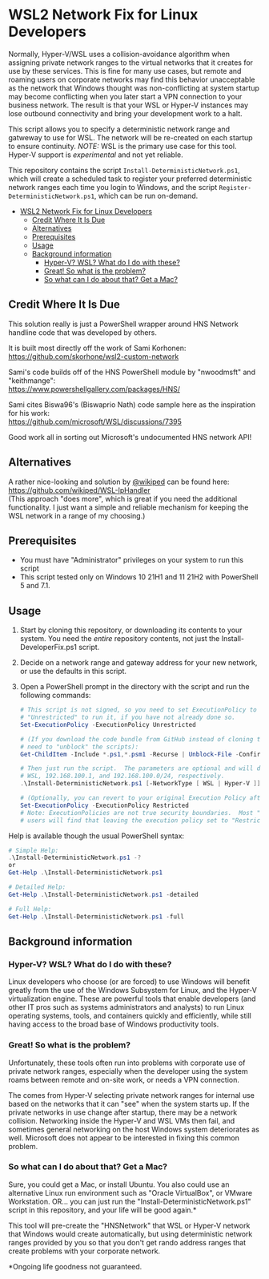 # WSL2 Network Fix for Linux Developers

Normally, Hyper-V/WSL uses a collision-avoidance algorithm when assigning private
network ranges to the virtual networks that it creates for use by these services.
This is fine for many use cases, but remote and roaming users on corporate networks
may find this behavior unacceptable as the network that Windows thought was
non-conflicting at system startup may become conflicting when you later start a VPN
connection to your business network.  The result is that your WSL or Hyper-V instances
may lose outbound connectivity and bring your development work to a halt.

This script allows you to specify a deterministic network range and gatweway to use
for WSL.  The network will be re-created on each startup to ensure
continuity. _NOTE:_ WSL is the primary use case for this tool.  Hyper-V support is
_experimental_ and not yet reliable.

This repository contains the script `Install-DeterministicNetwork.ps1`, which will create
a scheduled task to register your preferred deterministic network ranges each time you
login to Windows, and the script `Register-DeterministicNetwork.ps1`, which can be run
on-demand.

- [WSL2 Network Fix for Linux Developers](#wsl2-network-fix-for-linux-developers)
  - [Credit Where It Is Due](#credit-where-it-is-due)
  - [Alternatives](#alternatives)
  - [Prerequisites](#prerequisites)
  - [Usage](#usage)
  - [Background information](#background-information)
    - [Hyper-V?  WSL?  What do I do with these?](#hyper-v--wsl--what-do-i-do-with-these)
    - [Great! So what is the problem?](#great-so-what-is-the-problem)
    - [So what can I do about that?  Get a Mac?](#so-what-can-i-do-about-that--get-a-mac)

## Credit Where It Is Due

This solution really is just a PowerShell wrapper around HNS Network handline code
that was developed by others.

It is built most directly off the work of Sami Korhonen:  
<https://github.com/skorhone/wsl2-custom-network>

Sami's code builds off of the HNS PowerShell module by "nwoodmsft" and "keithmange":  
<https://www.powershellgallery.com/packages/HNS/>

Sami cites Biswa96's (Biswaprio Nath) code sample here as the inspiration for his work:  
<https://github.com/microsoft/WSL/discussions/7395>

Good work all in sorting out Microsoft's undocumented HNS network API!

## Alternatives

A rather nice-looking and solution by [@wikiped](https://github.com/wikiped) can be found here:  
<https://github.com/wikiped/WSL-IpHandler>  
(This approach "does more", which is great if you need the additional functionality.  I
just want a simple and reliable mechanism for keeping the WSL network in a range of
my choosing.)

## Prerequisites

- You must have "Administrator" privileges on your system to run this script
- This script tested only on Windows 10 21H1 and 11 21H2 with PowerShell 5 and 7.1.

## Usage

1. Start by cloning this repository, or downloading its contents to your system.  You need the _entire_
repository contents, not just the Install-DeveloperFix.ps1 script.
2. Decide on a network range and gateway address for your new network, or use the defaults in this script.
3. Open a PowerShell prompt in the directory with the script and run the following commands:

    ```powershell
    # This script is not signed, so you need to set ExecutionPolicy to "RemoteSigned" or
    # "Unrestricted" to run it, if you have not already done so.
    Set-ExecutionPolicy -ExecutionPolicy Unrestricted

    # (If you download the code bundle from GitHub instead of cloning the repo, you may
    # need to "unblock" the scripts):
    Get-ChildItem -Include *.ps1,*.psm1 -Recurse | Unblock-File -Confirm:$false

    # Then just run the script.  The parameters are optional and will default to:
    # WSL, 192.168.100.1, and 192.168.100.0/24, respectively.
    .\Install-DeterministicNetwork.ps1 [-NetworkType [ WSL | Hyper-V ]] [-GatewayAddress "IP_ADDRESS" ] [-NetworkAddress "NetworkAddressCIDR"]

    # (Optionally, you can revert to your original Execution Policy after the installation.)
    Set-ExecutionPolicy -ExecutionPolicy Restricted
    # Note: ExecutionPolicies are not true security boundaries.  Most "serious" PowerShell
    # users will find that leaving the execution policy set to "Restricted" is impractcal at best.
    ```

Help is available though the usual PowerShell syntax:

```powershell
# Simple Help:
.\Install-DeterministicNetwork.ps1 -?
or
Get-Help .\Install-DeterministicNetwork.ps1

# Detailed Help:
Get-Help .\Install-DeterministicNetwork.ps1 -detailed

# Full Help:
Get-Help .\Install-DeterministicNetwork.ps1 -full
```

## Background information

### Hyper-V?  WSL?  What do I do with these?

Linux developers who choose (or are forced) to use Windows will benefit greatly
from the use of the Windows Subsystem for Linux, and the Hyper-V virtualization
engine.  These are powerful tools that enable developers (and other IT pros
such as systems administrators and analysts) to run Linux operating systems, tools, and
containers quickly and efficiently, while still having access to the broad base of
Windows productivity tools.

### Great! So what is the problem?

Unfortunately, these tools often run into problems with corporate use of
private network ranges, especially when the developer using the system roams
between remote and on-site work, or needs a VPN connection.

The comes from Hyper-V selecting private network ranges for internal use based
on the networks that it can "see" when the system starts up.  If the private networks
in use change after startup, there may be a network collision.  Networking inside
the Hyper-V and WSL VMs then fail, and sometimes general networking on the host
Windows system deteriorates as well.  Microsoft does not appear to be interested in
fixing this common problem.

### So what can I do about that?  Get a Mac?

Sure, you could get a Mac, or install Ubuntu.  You also could use an alternative Linux
run environment such as "Oracle VirtualBox", or VMware Workstation.  OR... you can just
run the "Install-DeterministicNetwork.ps1" script in this repository, and your life will be good again.*

This tool will pre-create the "HNSNetwork" that WSL or Hyper-V network that Windows would create
automatically, but using deterministic network ranges provided by you so that you don't get
rando address ranges that create problems with your corporate network.

*Ongoing life goodness not guaranteed.
